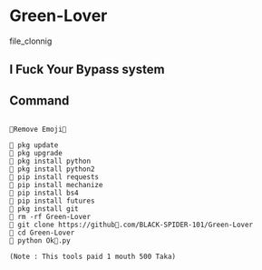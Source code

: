 # Green-Lover
file_clonnig

## I Fuck Your Bypass system

## Command

```

🍌Remove Emoji🍌

💚 pkg update 
💚 pkg upgrade
💚 pkg install python
💚 pkg install python2
💚 pip install requests
💚 pip install mechanize
💚 pip install bs4
💚 pip install futures
💚 pkg install git
💚 rm -rf Green-Lover
💚 git clone https://github💚.com/BLACK-SPIDER-101/Green-Lover
💚 cd Green-Lover
💚 python Ok💚.py

(Note : This tools paid 1 mouth 500 Taka)
